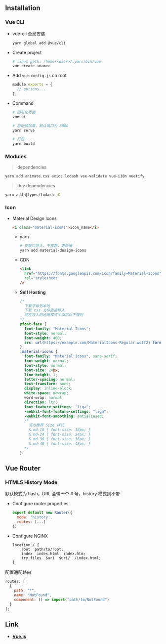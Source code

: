 ## Installation

### Vue CLI

- vue-cli 全局安装

  ```sh
  yarn global add @vue/cli
  ```

- Create project

  ```sh
  # linux path: /home/<user>/.yarn/bin/vue
  vue create <name>
  ```

- Add `vue.config.js` on root

  ```js
  module.exports = {
    // options...
  };
  ```

- Command

  ```sh
  # 图形化界面
  vue ui

  # 启动热加载，默认端口为 8080
  yarn serve

  # 打包
  yarn build
  ```

### Modules

> dependencies

```sh
yarn add animate.css axios lodash vee-validate vue-i18n vuetify
```

> dev dependencies

```sh
yarn add @types/lodash -D
```

### Icon

- Material Design Icons

  ```html
  <i class="material-icons">icon_name</i>
  ```

  - yarn

    ```sh
    # 安装后导入。不推荐，更新慢
    yarn add material-design-icons
    ```

  - CDN

    ```html
    <link
      href="https://fonts.googleapis.com/icon?family=Material+Icons"
      rel="stylesheet"
    />
    ```

  - **Self Hosting**

    ```css
    /*
      下载字体到本地
      下载 css 文件直接导入
      或在导入的通用样式中添加以下规则
    */
    @font-face {
      font-family: "Material Icons";
      font-style: normal;
      font-weight: 400;
      src: url(https://example.com/MaterialIcons-Regular.woff2) format("woff2");
    }
    .material-icons {
      font-family: "Material Icons", sans-serif;
      font-weight: normal;
      font-style: normal;
      font-size: 24px;
      line-height: 1;
      letter-spacing: normal;
      text-transform: none;
      display: inline-block;
      white-space: nowrap;
      word-wrap: normal;
      direction: ltr;
      font-feature-settings: "liga";
      -webkit-font-feature-settings: "liga";
      -webkit-font-smoothing: antialiased;
      /*
        官方推荐 Size 样式
        &.md-18 { font-size: 18px; }
        &.md-24 { font-size: 24px; }
        &.md-36 { font-size: 36px; }
        &.md-48 { font-size: 48px; }
      */
    }
    ```

## Vue Router

### HTML5 History Mode

默认模式为 hash，URL 会带一个 # 号，history 模式则不带

- Configure router properties

  ```js
  export default new Router({
    mode: 'history',
    routes: [...]
  })
  ```

- Configure NGINX

  ```nginx
  location / {
      root  path/to/root;
      index  index.html  index.htm;
      try_files  $uri  $uri/  /index.html;
  }
  ```

配置通配路由

```js
routes: [
  {
    path: "*",
    name: "NotFound",
    component: () => import("path/to/NotFound")
  }
];
```

## Link

- [**Vue.js**](https://cn.vuejs.org/)
